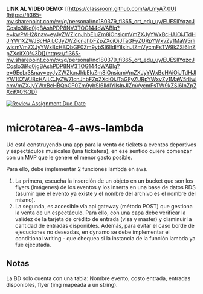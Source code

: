 **LINK AL VIDEO DEMO:** [[https://classroom.github.com/a/LmyA7_0U](https://fi365-my.sharepoint.com/:v:/g/personal/nc180379_fi365_ort_edu_uy/EUESllYqzcJCoslo3iKd0jgBAshPDP8NV3TOG144oWABlg?e=kwPVH2&nav=eyJyZWZlcnJhbEluZm8iOnsicmVmZXJyYWxBcHAiOiJTdHJlYW1XZWJBcHAiLCJyZWZlcnJhbFZpZXciOiJTaGFyZURpYWxvZy1MaW5rIiwicmVmZXJyYWxBcHBQbGF0Zm9ybSI6IldlYiIsInJlZmVycmFsTW9kZSI6InZpZXcifX0%3D)](https://fi365-my.sharepoint.com/:v:/g/personal/nc180379_fi365_ort_edu_uy/EUESllYqzcJCoslo3iKd0jgBAshPDP8NV3TOG144oWABlg?e=9EeLr3&nav=eyJyZWZlcnJhbEluZm8iOnsicmVmZXJyYWxBcHAiOiJTdHJlYW1XZWJBcHAiLCJyZWZlcnJhbFZpZXciOiJTaGFyZURpYWxvZy1MaW5rIiwicmVmZXJyYWxBcHBQbGF0Zm9ybSI6IldlYiIsInJlZmVycmFsTW9kZSI6InZpZXcifX0%3D)

[![Review Assignment Due Date](https://classroom.github.com/assets/deadline-readme-button-22041afd0340ce965d47ae6ef1cefeee28c7c493a6346c4f15d667ab976d596c.svg)](https://classroom.github.com/a/LmyA7_0U)
# microtarea-4-aws-lambda

Ud está construyendo una app para la venta de tickets a eventos deportivos y espectáculos musicales (una ticketera), en ese sentido quiere comenzar con un MVP que le genere el menor gasto posible.

Para ello, debe implementar 2 funciones lambda en aws.
1. La primera, escucha la inserción de un objeto en un bucket que son los flyers (imágenes) de los eventos y los inserta en una base de datos RDS (asumir que el evento ya existe y el nombre del archivo es el nombre del mismo).
2. La segunda, es accesible vía api gateway (método POST) que gestiona la venta de un espectáculo. Para ello, con una capa debe verificar la validez de la tarjeta de crédito de entrada (visa y master) y disminuir la cantidad de entradas disponibles. Además, para evitar el caso borde de ejecuciones no deseadas, en dynamo se debe implementar el conditional writing - que chequea si la instancia de la función lambda ya fue ejecutada.

## Notas
La BD solo cuenta con una tabla: Nombre evento, costo entrada, entradas disponibles, flyer (img mapeada a un string).
